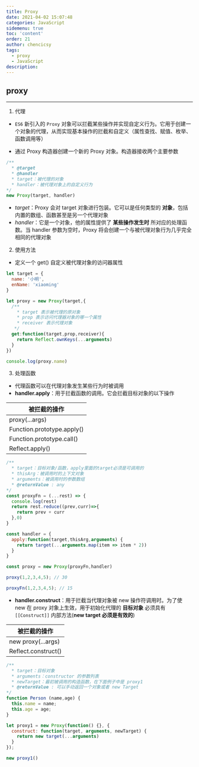 ```yaml
---
title: Proxy
date: 2021-04-02 15:07:48
categories: JavaScript
sidemenu: true
toc: 'content'
order: 21
author: chencicsy
tags:
  - proxy
  - JavaScript
description:
---
```


## proxy

---

1. 代理

- `ES6` 新引入的 `Proxy` 对象可以拦截某些操作并实现自定义行为。它用于创建一个对象的代理，从而实现基本操作的拦截和自定义（属性查找、赋值、枚举、函数调用等）

- 通过 Proxy 构造器创建一个新的 Proxy 对象。构造器接收两个主要参数

```js
/** 
  * @target
  * @handler
  * target：被代理的对象
  * handler：被代理对象上的自定义行为
*/
new Proxy(target, handler)
```

- *target*：Proxy 会对 target 对象进行包装。它可以是任何类型的 **对象**，包括内置的数组、函数甚至是另一个代理对象
- *handler*：它是一个对象，他的属性提供了 **某些操作发生时** 所对应的处理函数。当 handler 参数为空时，Proxy 将会创建一个与被代理对象行为几乎完全相同的代理对象

2. 使用方法
- 定义一个 get() 自定义被代理对象的访问器属性

```js
let target = {
  name: '小明',
  enName: 'xiaoming'
}

let proxy = new Proxy(target,{
  /**
    * target 表示被代理的原对象
    * prop 表示访问代理器对象的哪一个属性
    * receiver 表示代理对象
   */
  get:function(target,prop,receiver){
    return Reflect.ownKeys(...arguments)
  }
})

console.log(proxy.name)
```

3. 处理函数
- 代理函数可以在代理对象发生某些行为时被调用
- **handler.apply**：用于拦截函数的调用。它会拦截目标对象的以下操作

|被拦截的操作|
|---|
|proxy(...args)|
|Function.prototype.apply()|
|Function.prototype.call()|
|Reflect.apply()|


```js
/** 
  * target：目标对象/函数，apply里面的target必须是可调用的
  * thisArg：被调用时的上下文对象
  * arguments：被调用时的参数数组
  * @returnValue : any
*/
const proxyFn = (...rest) => {
  console.log(rest)
  return rest.reduce((prev,curr)=>{
    return prev + curr
  },0)
}

const handler = {
  apply:function(target,thisArg,arguments) {
    return target(...arguments.map(item => item * 2))
  }
}

const proxy = new Proxy(proxyFn,handler)

proxy(1,2,3,4,5); // 30

proxyFn(1,2,3,4,5); // 15
```

- **handler.construct**：用于拦截当代理对象被 new 操作符调用时。为了使 new 在 proxy 对象上生效，用于初始化代理的 **目标对象** 必须具有 `[[Construct]]` 内部方法(**new target 必须是有效的**)

|被拦截的操作|
|---|
|new proxy(...args)|
|Reflect.construct()|

```js
/** 
  * target：目标对象
  * arguments：constructor 的参数列表
  * newTarget：最初被调用的构造函数，在下面例子中是 proxy1
  * @returnValue : 可以手动返回一个对象或者 new Target
*/
function Person (name,age) {
  this.name = name;
  this.age = age;
}

let proxy1 = new Proxy(function() {}, {
  construct: function(target, arguments, newTarget) {
    return new target(...arguments)
  }
});

new proxy1()
```
